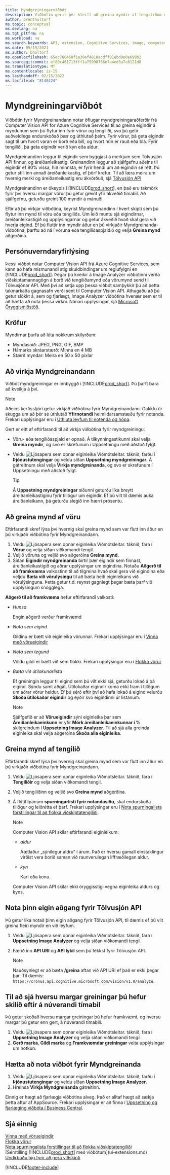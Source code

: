 ```yaml
---
title: Myndgreiningarviðbót
description: Viðbótin gerir þér kleift að greina myndir af tengiliðum og vörum til að finna eigindir, svo þú getir úthlutað þeim í Business Central á fljótlegan máta.
author: brentholtorf
ms.topic: conceptual
ms.devlang: na
ms.tgt_pltfrm: na
ms.workload: na
ms.search.keywords: API, extension, Cognitive Services, image, computer vision, attribute, tag, recognition
ms.date: 05/19/2021
ms.author: bholtorf
ms.openlocfilehash: 65ec760458f1a30ef4810acdff01ebd9e0a699b2
ms.sourcegitcommit: ef80c461713fff1a75998766e7a4ed3a7c6121d0
ms.translationtype: MT
ms.contentlocale: is-IS
ms.lasthandoff: 02/15/2022
ms.locfileid: "8140424"
---
```

# <a name="the-image-analyzer-extension"></a>Myndgreiningarviðbót

Viðbótin fyrir Myndgreinandann notar öflugar myndgreiningaraðferðir frá Computer Vision API for Azure Cognitive Services til að greina eigindir á myndunum sem þú flytur inn fyrir vörur og tengiliði, svo þú getir auðveldlega endurskoðað þær og úthlutað þeim. Fyrir vörur, þá geta eigindir sagt til um hvort varan er borð eða bíll, og hvort hún er rauð eða blá. Fyrir tengiliði, þá geta eigindir verið kyn eða aldur.

Myndgreinandinn leggur til eigindir sem byggjast á merkjum sem Tölvusjón API finnur, og áreiðanleikastig. Greinandinn leggur að sjálfgefnu aðeins til eigindir ef 80% vissa, hið minnsta, er fyrir hendi um að eigindin sé rétt. Þú getur still inn annað áreiðanleikastig, ef þörf krefur. Til að læra meira um hvernig merki og áreiðanleikastig eru ákvörðuð, sjá [Tölvusjón API](https://go.microsoft.com/fwlink/?linkid=851476)  

Myndgreinandinn er ókeypis í [!INCLUDE[prod_short](includes/prod_short.md)], en það eru takmörk fyrir því hversu margar vörur þú getur greint yfir ákveðið tímabil. Að sjálfgefnu, geturðu greint 100 myndir á mánuði.

Eftir að þú virkjar viðbótina, keyrist Myndgreinandinn í hvert skipti sem þú flytur inn mynd til vöru eða tengiliðs. Um leið muntu sjá eigindirnar, áreiðanleikastigið og upplýsingarnar og getur ákveðið hvað skal gera við hverja eigind. Ef þú fluttir inn myndir áður en þú virkjaðir Myndgreinanda-viðbótina, þarftu að ná í vöruna eða tengiliðaspjaldið og velja **Greina mynd** aðgerðina.  

## <a name="privacy-notice"></a>Persónuverndaryfirlýsing

Þessi viðbót notar Computer Vision API frá Azure Cognitive Services, sem kann að hafa mismunandi stig skuldbindingar um reglufylgni en [!INCLUDE[prod_short](includes/prod_short.md)]. Þegar þú kveikir á Image Analyzer viðbótinni verða viðskiptamannagögn á borð við tengiliðamynd eða vörumynd send til Tölvusjónar API. Með því að setja upp þessa viðbót samþykkir þú að þetta takmarkaða gagnasafn verði sent til Computer Vision API. Athugaðu að þú getur slökkt á, sem og fjarlægt, Image Analyzer viðbótina hvenær sem er til að hætta að nota þessa virkni. Nánari upplýsingar, sjá [Microsoft Öryggismiðstöð](https://go.microsoft.com/fwlink/?linkid=851463).

## <a name="requirements"></a>Kröfur

Myndirnar þurfa að lúta nokkrum skilyrðum:

* Myndasnið: JPEG, PNG, GIF, BMP  
* Hámarks skráarstærð: Minna en 4 MB  
* Stærð myndar: Meira en 50 x 50 pixlar  

## <a name="to-enable-image-analyzer"></a>Að virkja Myndgreinandann

Viðbót myndgreiningar er innbyggð í [!INCLUDE[prod_short](includes/prod_short.md)]. Þú þarft bara að kveikja á því.

> [!NOTE]  
> Aðeins kerfisstjóri getur virkjað viðbótina fyrir Myndgreinandann. Gakktu úr skugga um að þér sé úthlutað **Yfirnotandi** heimildarsamstæðu fyrir notanda. Frekari upplýsingar eru í [Úthluta leyfum til notenda og hópa](ui-define-granular-permissions.md).

Gert er eitt af eftirfarandi til að virkja viðbótina fyrir myndgreiningu:

* Vöru- eða tengiliðaspjald er opnað. Á tilkynningastikunni skal velja **Greina myndir**, og svo er skrefunum í Uppsetningu með aðstoð fylgt.  
* Veldu ![Ljósapera sem opnar eiginleika Viðmótsleitar.](media/ui-search/search_small.png "Segðu mér hvað þú vilt gera") táknið, farðu í **Þjónustutengingar** og veldu síðan **Uppsetning myndgreiningar**. Á gátreitnum skal velja **Virkja myndgreinanda**, og svo er skrefunum í Uppsetningu með aðstoð fylgt.  

    > [!TIP]  
    > Á **Uppsetning myndgreiningar** síðunni geturðu líka breytt áreiðanleikastiginu fyrir tillögur um eigindir. Ef þú vilt til dæmis auka áreiðanleikann, þá geturðu slegið inn hærri prósentu.

## <a name="to-analyze-an-image-of-an-item"></a>Að greina mynd af vöru

Eftirfarandi skref lýsa því hvernig skal greina mynd sem var flutt inn áður en þú virkjaðir viðbótina fyrir Myndgreinandann.  

1. Veldu ![Ljósapera sem opnar eiginleika Viðmótsleitar.](media/ui-search/search_small.png "Segðu mér hvað þú vilt gera") táknið, fara í **Vörur** og velja síðan viðkomandi tengil.  
2. Veljið vöruna og veljið svo aðgerðina **Greina mynd**.  
3. Síðan **Eigindir myndgreinanda** birtir þær eigindir sem finnast, áreiðanleikastigið og aðrar upplýsingar um eigindina. Notaðu **Aðgerð til að framkvæma** valkostinn til að tilgreina hvað skal gera við eigindina eða veljdu **Bæta við vörulýsingu** til að bæta heiti eiginleikans við vörulýsinguna. Þetta getur t.d. reynst gagnlegt þegar bæta þarf við upplýsingum snögglega. 

**Aðgerð til að framkvæma** hefur eftirfarandi valkosti:

  * *Hunsa*

    Engin aðgerð verður framkvæmd
  * *Nota sem eigind*

    Gildinu er bætt við eiginleika vörunnar. Frekari upplýsingar eru í [Vinna með vörueigindir](inventory-how-work-item-attributes.md)
  * *Nota sem tegund*

    Völdu gildi er bætt við sem flokki. Frekari upplýsingar eru í [Flokka vörur](inventory-how-categorize-items.md)
  * *Bæta við útilokunarlista*

    Ef greiningin leggur til eigind sem þú vilt ekki sjá, geturðu lokað á þá eigind. Sýndu samt aðgát. Útilokaðar eigindir koma ekki fram í tillögum um aðrar vörur heldur. Ef þú sérð eftir því að hafa lokað á eigind velurðu **Skoða útilokaðar eigindir** og eyðir svo eigindinni úr listanum.
  
    > [!NOTE]  
    > Sjálfgefið er að **Vörueigindir** sýni eiginleika þar sem **Áreiðanleikaeinkunn** er yfir **Mörk áreiðanleikaeinkunnar í %** skilgreindum í **Uppsetning Image Analyzer**. Til að sjá alla greinda eiginleika skal velja aðgerðina **Skoða alla eiginleika**.

## <a name="to-analyze-a-picture-of-a-contact-person"></a>Greina mynd af tengilið

Eftirfarandi skref lýsa því hvernig skal greina mynd sem var flutt inn áður en þú virkjaðir viðbótina fyrir Myndgreinandann.  

1. Veldu ![Ljósapera sem opnar eiginleika Viðmótsleitar.](media/ui-search/search_small.png "Segðu mér hvað þú vilt gera") táknið, fara í **Tengiliðir** og velja síðan viðkomandi tengil.  
2. Veljið tengiliðinn og veljið svo **Greina mynd** aðgerðina.  
3. Á flýtiflipanum **spurningarlisti fyrir notandasíðu**, skal endurskoða tillögur og leiðrétta ef þarf. Frekari upplýsingar eru í [Nota spurningalista forstillingar til að flokka viðskiptatengiliði](marketing-create-contact-profile-questionnaire.md).  

    > [!NOTE]  
    > 
    > Computer Vision API skilar eftirfarandi eiginleikum:
    > * *aldur*
    >
    >     Áætlaður „sýnilegur aldru“ í árum. Það er hversu gamall einstaklingur virðist vera borið saman við raunverulegan líffræðilegan aldur.
    > * *kyn*
    >
    >    Karl eða kona.
    > 
    > Computer Vision API skilar ekki öryggisstigi vegna eiginleika aldurs og kyns.
  
## <a name="to-use-your-own-account-for-the-computer-vision-api"></a>Nota þinn eigin aðgang fyrir Tölvusjón API

Þú getur líka notað þinn eigin aðgang fyrir Tölvusjón API, til dæmis ef þú vilt greina fleiri myndir en við leyfum.  

1. Veldu ![Ljósapera sem opnar eiginleika Viðmótsleitar.](media/ui-search/search_small.png "Segðu mér hvað þú vilt gera") táknið, fara í **Uppsetning Image Analyzer** og velja síðan viðkomandi tengil.  
2. Færið inn **API URI** og **API lykil** sem þú fékkst fyrir Tölvusjón API.  

    > [!NOTE]  
    > Nauðsynlegt er að bæta **/greina** aftan við API URI ef það er ekki þegar þar. Til dæmis: ```https://cronus.api.cognitive.microsoft.com/vision/v1.0/analyze```.

## <a name="to-see-how-many-analyses-you-have-left-in-the-current-period"></a>Til að sjá hversu margar greiningar þú hefur skilið eftir á núverandi tímabil

Þú getur skoðað hversu margar greiningar þú hefur framkvæmt, og hversu margar þú getur enn gert, á núverandi tímabili.  

1. Veldu ![Ljósapera sem opnar eiginleika Viðmótsleitar.](media/ui-search/search_small.png "Segðu mér hvað þú vilt gera") táknið, fara í **Uppsetning Image Analyzer** og velja síðan viðkomandi tengil.  
2. **Gerð marka**, **Gildi marka** og **Framkvæmdar greiningar** veita upplýsingar um notkun.  

## <a name="to-stop-using-the-image-analyzer-extension"></a>Hætta að nota viðbót fyrir Myndgreinanda

1. Veldu ![Ljósapera sem opnar eiginleika Viðmótsleitar.](media/ui-search/search_small.png "Segðu mér hvað þú vilt gera") táknið, farðu í **Þjónustutengingar** og veldu síðan **Uppsetning Image Analyzer**.  
2. Hreinsa **Virkja Myndgreinanda** gátreitinn.  

Einnig er hægt að fjarlægja viðbótina alveg. Það er alltaf hægt að sækja þetta aftur af AppSource. Frekari upplýsingar er að finna í [Uppsetning og fjarlæging viðbóta í Business Central](ui-extensions-install-uninstall.md#uninstalling-an-extension).  

## <a name="see-also"></a>Sjá einnig

[Vinna með vörueigindir](inventory-how-work-item-attributes.md)  
[Flokka vörur](inventory-how-categorize-items.md)  
[Nota spurningalista forstillingar til að flokka viðskiptatengiliði](marketing-create-contact-profile-questionnaire.md)  
[Sérstilling [!INCLUDE[prod_short](includes/prod_short.md)] með viðbótum](ui-extensions.md)  
[Undirbúðu þig fyrir að gera viðskipti](ui-get-ready-business.md)  


[!INCLUDE[footer-include](includes/footer-banner.md)]
